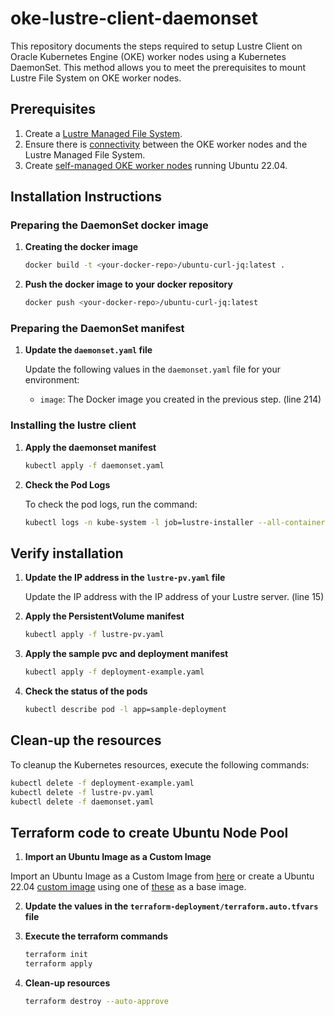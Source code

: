 # oke-lustre-client-daemonset

This repository documents the steps required to setup Lustre Client on Oracle Kubernetes Engine (OKE) worker nodes using a Kubernetes DaemonSet. This method allows you to meet the prerequisites to mount Lustre File System on OKE worker nodes.

## Prerequisites
1. Create a [Lustre Managed File System](https://docs.oracle.com/en-us/iaas/Content/lustre/file-system-create.htm).
2. Ensure there is [connectivity](https://docs.oracle.com/en-us/iaas/Content/lustre/security-rules.htm) between the OKE worker nodes and the Lustre Managed File System.
3. Create [self-managed OKE worker nodes](https://docs.oracle.com/en-us/iaas/Content/ContEng/Tasks/contengcreatingubuntubasedworkernodes.htm) running Ubuntu 22.04.

## Installation Instructions

### Preparing the DaemonSet docker image

1. **Creating the docker image**

    ```bash
    docker build -t <your-docker-repo>/ubuntu-curl-jq:latest .
    ```

2. **Push the docker image to your docker repository**

    ```bash
    docker push <your-docker-repo>/ubuntu-curl-jq:latest
    ```

### Preparing the DaemonSet manifest

1. **Update the `daemonset.yaml` file**

    Update the following values in the `daemonset.yaml` file for your environment:
    - `image`: The Docker image you created in the previous step. (line 214)

### Installing the lustre client

1. **Apply the daemonset manifest**

    ```bash
    kubectl apply -f daemonset.yaml
    ```

2. **Check the Pod Logs**

    To check the pod logs, run the command:

    ```bash
    kubectl logs -n kube-system -l job=lustre-installer --all-containers --prefix=true --timestamps
    ```

## Verify installation

1. **Update the IP address in the `lustre-pv.yaml` file** 

    Update the IP address with the IP address of your Lustre server. (line 15)

2. **Apply the PersistentVolume manifest**

    ```bash
    kubectl apply -f lustre-pv.yaml
    ```

3. **Apply the sample pvc and deployment manifest**

    ```bash
    kubectl apply -f deployment-example.yaml
    ```

4. **Check the status of the pods**

    ```bash
    kubectl describe pod -l app=sample-deployment
    ```

## Clean-up the resources

To cleanup the Kubernetes resources, execute the following commands:

```bash
kubectl delete -f deployment-example.yaml
kubectl delete -f lustre-pv.yaml
kubectl delete -f daemonset.yaml
```

## Terraform code to create Ubuntu Node Pool

1. **Import an Ubuntu Image as a Custom Image**

Import an Ubuntu Image as a Custom Image from [here](https://github.com/oracle-quickstart/oci-hpc-oke/blob/main/README.md#images-to-use) or create a Ubuntu 22.04 [custom image](https://docs.oracle.com/en-us/iaas/Content/Compute/Tasks/managingcustomimages.htm) using one of [these](https://docs.oracle.com/en-us/iaas/images/ubuntu-2204/) as a base image.

2. **Update the values in the `terraform-deployment/terraform.auto.tfvars` file**

3. **Execute the terraform commands**

    ```bash
    terraform init
    terraform apply
    ```

4. **Clean-up resources**

    ```bash
    terraform destroy --auto-approve
    ```